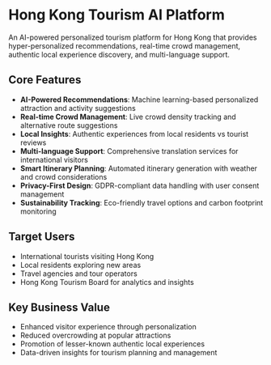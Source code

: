 # Hong Kong Tourism AI Platform

An AI-powered personalized tourism platform for Hong Kong that provides hyper-personalized recommendations, real-time crowd management, authentic local experience discovery, and multi-language support.

## Core Features

- **AI-Powered Recommendations**: Machine learning-based personalized attraction and activity suggestions
- **Real-time Crowd Management**: Live crowd density tracking and alternative route suggestions
- **Local Insights**: Authentic experiences from local residents vs tourist reviews
- **Multi-language Support**: Comprehensive translation services for international visitors
- **Smart Itinerary Planning**: Automated itinerary generation with weather and crowd considerations
- **Privacy-First Design**: GDPR-compliant data handling with user consent management
- **Sustainability Tracking**: Eco-friendly travel options and carbon footprint monitoring

## Target Users

- International tourists visiting Hong Kong
- Local residents exploring new areas
- Travel agencies and tour operators
- Hong Kong Tourism Board for analytics and insights

## Key Business Value

- Enhanced visitor experience through personalization
- Reduced overcrowding at popular attractions
- Promotion of lesser-known authentic local experiences
- Data-driven insights for tourism planning and management